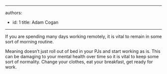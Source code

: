 

---
authors:
  - id: 1
    title: Adam Cogan
---




<span class='intro'> <p class="ssw15-rteElement-P">If you are spending many days working remotely, it is vital to remain in some sort of morning routine.​<br></p> </span>

<p class="ssw15-rteElement-P">​Meaning doesn’t just roll out of bed in your PJs and start working as is. This can be damaging to your mental health over time so it is vital to keep some sort of normality.&#160;​Change your clothes, eat your breakfast, get ready for work.<br></p>


